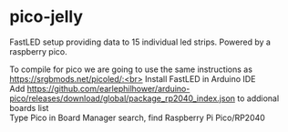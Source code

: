 # pico-jelly

FastLED setup providing data to 15 individual led strips. Powered by a raspberry pico.

To compile for pico we are going to use the same instructions as https://srgbmods.net/picoled/:<br>
Install FastLED in Arduino IDE<br>
Add https://github.com/earlephilhower/arduino-pico/releases/download/global/package_rp2040_index.json to addional boards list<br>
Type Pico in Board Manager search, find Raspberry Pi Pico/RP2040<br>

